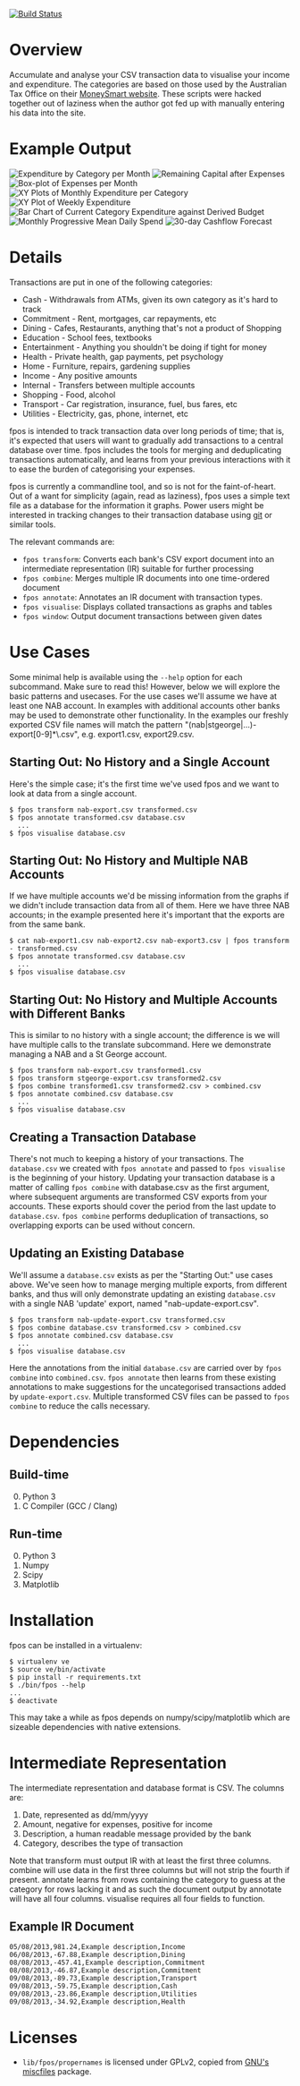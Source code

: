 [![Build Status](https://travis-ci.org/amboar/fpos.svg?branch=master)](https://travis-ci.org/amboar/fpos)

Overview
========

Accumulate and analyse your CSV transaction data to visualise your income and
expenditure.  The categories are based on those used by the Australian Tax
Office on their [MoneySmart website](https://www.moneysmart.gov.au/). These
scripts were hacked together out of laziness when the author got fed up with
manually entering his data into the site.

Example Output
========

![Expenditure by Category per Month](examples/figure_1.png)
![Remaining Capital after Expenses](examples/figure_2.png)
![Box-plot of Expenses per Month](examples/figure_3.png)
![XY Plots of Monthly Expenditure per Category](examples/figure_4.png)
![XY Plot of Weekly Expenditure](examples/figure_5.png)
![Bar Chart of Current Category Expenditure against Derived Budget](examples/figure_6.png)
![Monthly Progressive Mean Daily Spend](examples/figure_7.png)
![30-day Cashflow Forecast](examples/figure_8.png)

Details
=======

Transactions are put in one of the following categories:

* Cash - Withdrawals from ATMs, given its own category as it's hard to track
* Commitment - Rent, mortgages, car repayments, etc
* Dining - Cafes, Restaurants, anything that's not a product of Shopping
* Education - School fees, textbooks
* Entertainment - Anything you shouldn't be doing if tight for money
* Health - Private health, gap payments, pet psychology
* Home - Furniture, repairs, gardening supplies
* Income - Any positive amounts
* Internal - Transfers between multiple accounts
* Shopping - Food, alcohol
* Transport - Car registration, insurance, fuel, bus fares, etc
* Utilities - Electricity, gas, phone, internet, etc

fpos is intended to track transaction data over long periods of time; that is,
it's expected that users will want to gradually add transactions to a central
database over time. fpos includes the tools for merging and deduplicating
transactions automatically, and learns from your previous interactions with it
to ease the burden of categorising your expenses.

fpos is currently a commandline tool, and so is not for the faint-of-heart. Out
of a want for simplicity (again, read as laziness), fpos uses a simple text
file as a database for the information it graphs. Power users might be
interested in tracking changes to their transaction database using [git](http://git-scm.com/) or
similar tools.

The relevant commands are:

* `fpos transform`: Converts each bank's CSV export document into an intermediate
  representation (IR) suitable for further processing
* `fpos combine`: Merges multiple IR documents into one time-ordered document
* `fpos annotate`: Annotates an IR document with transaction types.
* `fpos visualise`: Displays collated transactions as graphs and tables
* `fpos window`: Output document transactions between given dates


Use Cases
=========

Some minimal help is available using the `--help` option for each subcommand.
Make sure to read this! However, below we will explore the basic patterns and
usecases. For the use cases we'll assume we have at least one NAB account. In
examples with additional accounts other banks may be used to demonstrate other
functionality. In the examples our freshly exported CSV file names will match
the pattern "(nab|stgeorge|...)-export[0-9]\*\\.csv", e.g. export1.csv, export29.csv.

Starting Out: No History and a Single Account
---------------------------------------------

Here's the simple case; it's the first time we've used fpos and we want to look
at data from a single account.

    $ fpos transform nab-export.csv transformed.csv
    $ fpos annotate transformed.csv database.csv
      ...
    $ fpos visualise database.csv

Starting Out: No History and Multiple NAB Accounts
--------------------------------------------------

If we have multiple accounts we'd be missing information from the graphs if we
didn't include transaction data from all of them. Here we have three NAB
accounts; in the example presented here it's important that the exports are
from the same bank.

    $ cat nab-export1.csv nab-export2.csv nab-export3.csv | fpos transform - transformed.csv
    $ fpos annotate transformed.csv database.csv
      ...
    $ fpos visualise database.csv

Starting Out: No History and Multiple Accounts with Different Banks
-------------------------------------------------------------------

This is similar to no history with a single account; the difference is we will
have multiple calls to the translate subcommand. Here we demonstrate managing a
NAB and a St George account.

    $ fpos transform nab-export.csv transformed1.csv
    $ fpos transform stgeorge-export.csv transformed2.csv
    $ fpos combine transformed1.csv transformed2.csv > combined.csv
    $ fpos annotate combined.csv database.csv
      ...
    $ fpos visualise database.csv

Creating a Transaction Database
-------------------------------

There's not much to keeping a history of your transactions. The `database.csv`
we created with `fpos annotate` and passed to `fpos visualise` is the beginning
of your history. Updating your transaction database is a matter of calling
`fpos combine` with database.csv as the first argument, where subsequent
arguments are transformed CSV exports from your accounts. These exports should
cover the period from the last update to `database.csv`. `fpos combine`
performs deduplication of transactions, so overlapping exports can be used
without concern.

Updating an Existing Database
-----------------------------

We'll assume a `database.csv` exists as per the "Starting Out:" use cases
above. We've seen how to manage merging multiple exports, from different banks,
and thus will only demonstrate updating an existing `database.csv` with a
single NAB 'update' export, named "nab-update-export.csv".

    $ fpos transform nab-update-export.csv transformed.csv
    $ fpos combine database.csv transformed.csv > combined.csv
    $ fpos annotate combined.csv database.csv
      ...
    $ fpos visualise database.csv

Here the annotations from the initial `database.csv` are carried over by `fpos
combine` into `combined.csv`. `fpos annotate` then learns from these existing
annotations to make suggestions for the uncategorised transactions added by
`update-export.csv`. Multiple transformed CSV files can be passed to `fpos
combine` to reduce the calls necessary.

Dependencies
============

Build-time
----------

0. Python 3
1. C Compiler (GCC / Clang)

Run-time
--------

0. Python 3
1. Numpy
2. Scipy
3. Matplotlib

Installation
============

fpos can be installed in a virtualenv:

    $ virtualenv ve
    $ source ve/bin/activate
    $ pip install -r requirements.txt
    $ ./bin/fpos --help
    ...
    $ deactivate

This may take a while as fpos depends on numpy/scipy/matplotlib which are
sizeable dependencies with native extensions.

Intermediate Representation
===========================

The intermediate representation and database format is CSV. The columns are:

1. Date, represented as dd/mm/yyyy
2. Amount, negative for expenses, positive for income
3. Description, a human readable message provided by the bank
4. Category, describes the type of transaction

Note that transform must output IR with at least the first three columns.
combine will use data in the first three columns but will not strip the fourth
if present. annotate learns from rows containing the category to guess at the
category for rows lacking it and as such the document output by annotate will
have all four columns. visualise requires all four fields to function.

Example IR Document
-------------------

    05/08/2013,981.24,Example description,Income
    06/08/2013,-67.88,Example description,Dining
    08/08/2013,-457.41,Example description,Commitment
    08/08/2013,-46.87,Example description,Commitment
    09/08/2013,-89.73,Example description,Transport
    09/08/2013,-59.75,Example description,Cash
    09/08/2013,-23.86,Example description,Utilities
    09/08/2013,-34.92,Example description,Health

Licenses
========

* `lib/fpos/propernames` is licensed under GPLv2, copied from
  [GNU's miscfiles](https://www.gnu.org/software/miscfiles/) package.
